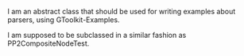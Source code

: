 I am an abstract class that should be used for writing examples about parsers, using GToolkit-Examples.

I am supposed to be subclassed in a similar fashion as PP2CompositeNodeTest.